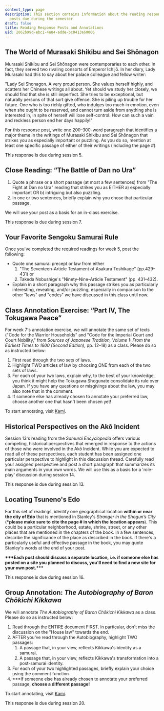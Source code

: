 ```yaml
---
content_type: page
description: This section contains information about the reading response and annotation
  posts due during the semester.
draft: false
title: Reading Response Posts and Annotations
uid: 2062b99d-ebc1-4e84-adde-bc0413a60006
---
```

## The World of Murasaki Shikibu and Sei Shōnagon

Murasaki Shikibu and Sei Shōnagon were contemporaries to each other. In fact, they served two rivaling consorts of Emperor Ichijō. In her diary, Lady Murasaki had this to say about her palace colleague and fellow writer:

"Lady Sei Shonagon. A very proud person. She values herself highly, and scatters her Chinese writings all about. Yet should we study her closely, we should find that she is still imperfect. She tries to be exceptional, but naturally persons of that sort give offence. She is piling up trouble for her future. One who is too richly gifted, who indulges too much in emotion, even when she ought to be reserved, and cannot turn aside from anything she is interested in, in spite of herself will lose self-control. How can such a vain and reckless person end her days happily!"

For this response post, write one 200–300-word paragraph that identifies a major theme in the writings of Murasaki Shikibu and Sei Shōnagon that strikes you as especially important or puzzling. As you do so, mention at least one specific passage of either of their writings (including the page #).

This response is due during session 5.

## Close Reading: “The Battle of Dan no Ura”

1. Quote a phrase or a short passage (at most a few sentences) from "The Fight at Dan no Ura" reading that strikes you as EITHER a) especially important OR b) intriguing but also puzzling.
2. In one or two sentences, briefly explain why you chose that particular passage.

We will use your post as a basis for an in-class exercise.

This response is due during session 7.

## Your Favorite Sengoku Samurai Rule

Once you've completed the required readings for week 5, post the following:

- Quote one samurai precept or law from either 
    1. "The Seventeen-Article Testament of Asakura Toshikage" (pp.429–431) or
    2. Takeda Nobushige's "Ninety-Nine-Article Testament" (pp. 431–432).
- Explain in a short paragraph why this passage strikes you as particularly interesting, revealing, and/or puzzling, especially in comparison to the other "laws" and "codes" we have discussed in this class until now.

## Class Annotation Exercise: “Part IV, The Tokugawa Peace” 

For week 7's annotation exercise, we will annotate the same set of texts ("Code for the Warrior Households" and "Code for the Imperial Court and Court Nobility," from *Sources of Japanese Tradition, Volume 1: From the Earliest Times to 1600 (Second Edition),* pp. 12–18) as a class. Please do so as instructed below:

1. First read through the two sets of laws.
2. Highlight TWO articles of law by choosing ONE from each of the two sets of laws.
3. For each of your two laws, explain why, to the best of your knowledge, you think it might help the Tokugawa Shogunate consolidate its rule over Japan. If you have any questions or misgivings about the law, you may also note that in the comment.
4. If someone else has already chosen to annotate your preferred law, choose another one that hasn't been chosen yet!

To start annotating, visit [Kami](https://www.kamiapp.com/).

## Historical Perspectives on the Akō Incident

Session 13's reading from the *Samurai Encyclopedia* offers various competing, historical perspectives that emerged in response to the actions of those who were involved in the Akō Incident. While you are expected to read all of these perspectives, each student has been assigned one particular perspective to highlight in this discussion thread. Carefully read your assigned perspective and post a short paragraph that summarizes its main arguments in your own words. We will use this as a basis for a 'role-play' discussion during session 14.

This response is due during session 13.

## Locating Tsuneno's Edo

For this set of readings, identify one geographical location **within or near the city of Edo** that is mentioned in Stanley's *Stranger in the Shogun’s City* (**\*please make sure to cite the page # in which the location appears**). This could be a particular neighborhood, estate, shrine, street, or any other places that are mentioned in the chapters of the book. In a few sentences, describe the significance of the place as described in the book. If there's a particularly useful and effective passage in the book, you may quote Stanley's words at the end of your post.

**\*\*\*Each post should discuss a separate location, i.e. if someone else has posted on a site you planned to discuss, you'll need to find a new site for your own post.\*\*\***

This response is due during session 16.

## Group Annotation: *The Autobiography of Baron Chōkichi Kikkawa* 

We will annotate *The Autobiography of Baron Chōkichi Kikkawa* as a class. Please do so as instructed below:

1. Read through the ENTIRE document FIRST. In particular, don't miss the discussion on the "House law" towards the end.
2. AFTER you've read through the Autobiography, highlight TWO passages:
    1. A passage that, in your view, reflects Kikkawa's identity as a samurai.
    2. A passage that, in your view, reflects Kikkawa's transformation into a post-samurai identity.
3. For each of your two highlighted passages, briefly explain your choice using the comment function.
4. \*\*\*If someone else has already chosen to annotate your preferred passage, **choose a different passage!**

To start annotating, visit [Kami](https://www.kamiapp.com/).

This response is due during session 20.